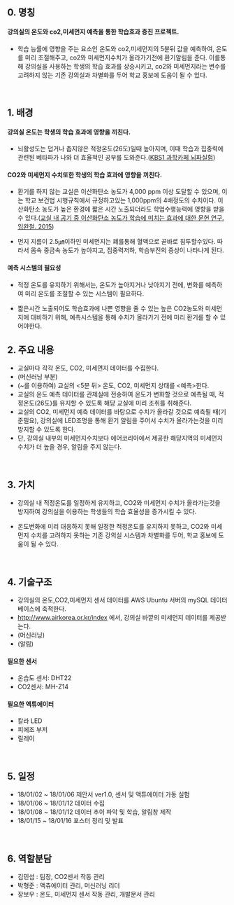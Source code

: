 

## 0. 명칭

#### 강의실의 온도와 co2,미세먼지 예측을 통한 학습효과 증진 프로젝트.

- 학습 능률에 영향을 주는 요소인 온도와 co2,미세먼지의 5분뒤 값을 예측하여, 온도를 미리 조절해주고, co2와 미세먼지수치가 올라가기전에 환기알림을 준다. 이를통해 강의실을 사용하는 학생의 학습 효과를 상승시키고, co2와 미세먼지라는 변수를 고려하지 않는 기존 강의실과 차별화를 두어 학교 홍보에 도움이 될 수 있다.

<br/>


## 1. 배경

#### 강의실 온도는 학생의 학습 효과에 영향을 끼친다.

- 뇌활성도는 덥거나 춥지않은 적정온도(26도)일때 높아지며, 이때 학습과 집중력에 관련된 베타파가 나와 더 효율적인 공부를 도와준다.([KBS1 과학카페 뇌파실험](http://www.laxtha.com/SiteInfoListOneView.asp?infid=620))

#### CO2와 미세먼지 수치또한 학생의 학습 효과에 영향을 끼친다.

- 환기를 하지 않는 교실은 이산화탄소 농도가 4,000 ppm 이상 도달할 수 있으며, 이는 학교 보건법 시행규칙에서 규정하고있는 1,000ppm의 4배정도의 수치이다. 이산화탄소 농도가 높은 환경에 짧은 시간 노출되더라도 학업수행능력에 영향을 받을 수 있다.([교실 내 공기 중 이산화탄소 농도가 학습에 미치는 효과에 대한 문헌 연구. 임완철. 2015](https://goo.gl/8ogCHN))

- 먼지 지름이 2.5㎛이하인 미세먼지는 폐를통해 혈액으로 곧바로 침투할수있다. 따라서 몸속 중금속 농도가 높아지고, 집중력저하, 학습부진의 증상이 나타나게 된다.

#### 예측 시스템의 필요성

- 적정 온도를 유지하기 위해서는, 온도가 높아지거나 낮아지기 전에, 변화를 예측하여 미리 온도를 조절할 수 있는 시스템이 필요하다.

- 짧은시간 노출되어도 학습효과에 나쁜 영향을 줄 수 있는 높은 CO2농도와 미세먼지에 대비하기 위해, 예측시스템을 통해 수치가 올라가기 전에 미리 환기를 할 수 있어야한다.

## 2. 주요 내용
- 교실마다 각각 온도, CO2, 미세먼지 데이터를 수집한다.
- (머신러닝 부분)
- (~를 이용하여) 교실의 <5분 뒤> 온도, CO2, 미세먼지 상태를 <예측>한다.
- 교실의 온도 예측 데이터를 관제실에 전송하여 온도가 변화할 것으로 예측될 때, 적정온도(26도)를 유지할 수 있도록 해당 교실에 미리 조취를 취해준다.
- 교실의 CO2, 미세먼지 예측 데이터를 바탕으로 수치가 올라갈 것으로 예측될 때(기준필요), 강의실에 LED조명을 통해 환기 알림을 주어서 수치가 올라가는것을 미리 방지할 수 있도록 한다. 
- 단, 강의실 내부의 미세먼지수치보다 에어코리아에서 제공한 해당지역의 미세먼지 수치가 더 높을 경우, 알림을 주지 않는다.


<br/>

## 3. 가치
- 강의실 내 적정온도를 일정하게 유지하고, CO2와 미세먼지 수치가 올라가는것을 방지하여 강의실을 이용하는 학생들의 학습 효율성을 증가시킬 수 있다.

- 온도변화에 미리 대응하지 못해 일정한 적정온도를 유지하지 못하고, CO2와 미세먼지 수치를 고려하지 못하는 기존 강의실 시스템과 차별화를 두어, 학교 홍보에 도움이 될 수 있다.

<br/>

## 4. 기술구조

- 강의실의 온도,CO2,미세먼지 센서 데이터를 AWS Ubuntu 서버의 mySQL 데이터베이스에 축적한다.
- http://www.airkorea.or.kr/index 에서, 강의실 바깥의 미세먼지 데이터를 제공받는다.
- (머신러닝)
- (알림)

#### 필요한 센서
- 온습도 센서: DHT22
- CO2센서: MH-Z14

#### 필요한 액튜에이터
- 칼라 LED
- 피에조 부저
- 릴레이


<br/>

## 5. 일정
- 18/01/02 ~ 18/01/06 제안서 ver1.0, 센서 및 액튜에이터 가동 실험
- 18/01/06 ~ 18/01/12 데이터 수집
- 18/01/08 ~ 18/01/12 데이터 추이 파악 및 학습, 알림창 제작
- 18/01/15 ~ 18/01/16 포스터 정리 및 발표       


<br/>

## 6. 역할분담
- 김민섭 : 팀장, CO2센서 작동 관리
- 박형준 : 액츄에이터 관리, 머신러닝 리더
- 장보우 : 온도, 미세먼지 센서 작동 관리, 개발문서 관리

<br/>


